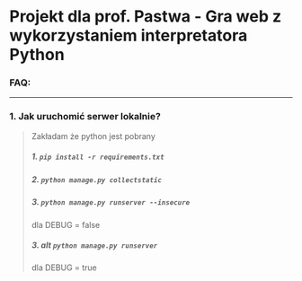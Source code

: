 # Projekt dla prof. Pastwa - Gra web z wykorzystaniem interpretatora Python
### FAQ:
___
### 1. Jak uruchomić serwer lokalnie? 
>   Zakładam że python jest pobrany
> ##### 1. `pip install -r requirements.txt`
> ##### 2. `python manage.py collectstatic`
> ##### 3. `python manage.py runserver --insecure` 
> dla DEBUG = false
> ##### 3. alt `python manage.py runserver` 
> dla DEBUG = true
